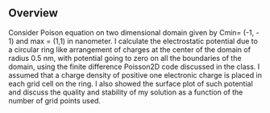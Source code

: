 ## Overview
Consider Poison equation on two dimensional domain given by Cmin= (-1, - 1) and
max = (1,1) in nanometer.
I calculate the electrostatic potential due to a circular ring like arrangement of charges at the center of the domain of radius 0.5 nm, with potential going to zero on all the boundaries of the domain, using the finite difference Poisson2D code discussed in the class. I assumed that a charge density of positive one electronic charge is placed in each grid cell on the ring.
I also showed the surface plot of such potential and discuss the quality and stability of my solution as a function of the number of grid points used.
